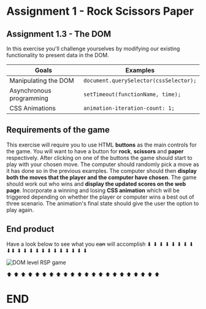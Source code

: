 # Assignment 1 - Rock Scissors Paper
## Assignment 1.3 - The DOM

In this exercise you'll challenge yourselves by modifying our existing functionality to present data in the DOM.

|Goals|Examples
|----------------|-------------------------------|
|Manipulating the DOM|`document.querySelector(cssSelector);`|
|Asynchronous programming|`setTimeout(functionName, time);`|
|CSS Animations|`animation-iteration-count: 1;`|



## Requirements of the game
This exercise will require you to use HTML **buttons** as the main controls for the game. You will want to have a button for **rock**, **scissors** and **paper** respectively. After clicking on one of the buttons the game should start to play with your chosen move. The computer should randomly pick a move as it has done so in the previous examples. The computer should then **display both the moves that the player and the computer have chosen**. The game should work out who wins and **display the updated scores on the web page**. Incorporate a winning and losing **CSS animation** which will be triggered depending on whether the player or computer wins a best out of three scenario. The animation's final state should give the user the option to play again.

## End product
Have a look below to see what you ~~can~~ will accomplish
<span>&#x2B07; &#x2B07; &#x2B07; &#x2B07; &#x2B07; &#x2B07; &#x2B07; &#x2B07; &#x2B07;&#x2B07; &#x2B07; &#x2B07; &#x2B07; &#x2B07; &#x2B07; &#x2B07; &#x2B07; &#x2B07; &#x2B07; &#x2B07; &#x2B07; &#x2B07;</span>

![DOM level RSP game](https://thumbs.gfycat.com/MemorableSoreLiger-size_restricted.gif)

<span>&#x2B06; &#x2B06; &#x2B06; &#x2B06; &#x2B06; &#x2B06; &#x2B06; &#x2B06; &#x2B06; &#x2B06; &#x2B06; &#x2B06; &#x2B06; &#x2B06; &#x2B06; &#x2B06; &#x2B06; &#x2B06; &#x2B06; &#x2B06; &#x2B06; &#x2B06;</span>
# END	
